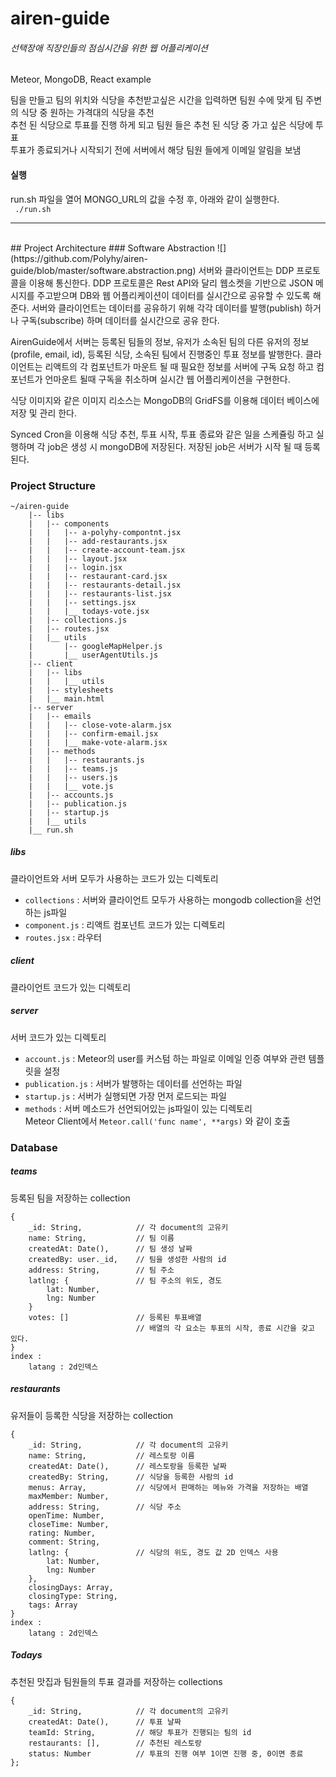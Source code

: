 # airen-guide
###### 선택장애 직장인들의 점심시간을 위한 웹 어플리케이션

Meteor, MongoDB, React example

팀을 만들고 팀의 위치와 식당을 추천받고싶은 시간을 입력하면 팀원 수에 맞게 팀 주변의 식당 중 원하는 가격대의 식당을 추천  
추천 된 식당으로 투표를 진행 하게 되고 팀원 들은 추천 된 식당 중 가고 싶은 식당에 투표  
투표가 종료되거나 시작되기 전에 서버에서 해당 팀원 들에게 이메일 알림을 보냄  

#### 실행
run.sh 파일을 열어 MONGO_URL의 값을 수정 후, 아래와 같이 실행한다.  
` ./run.sh`

---

<br>
## Project Architecture  
### Software Abstraction
![](https://github.com/Polyhy/airen-guide/blob/master/software.abstraction.png)  
서버와 클라이언트는 DDP 프로토콜을 이용해 통신한다.  
DDP 프로토콜은 Rest API와 달리 웹소켓을 기반으로 JSON 메시지를 주고받으며 DB와 웹 어플리케이션이 데이터를 실시간으로 공유할 수 있도록 해준다. 서버와 클라이언트는 데이터를 공유하기 위해 각각 데이터를 발행(publish) 하거나 구독(subscribe) 하며 데이터를 실시간으로 공유 한다.  

AirenGuide에서 서버는 등록된 팀들의 정보, 유저가 소속된 팀의 다른 유저의 정보(profile, email, id), 등록된 식당, 소속된 팀에서 진행중인 투표 정보를 발행한다. 클라이언트는 리액트의 각 컴포넌트가 마운트 될 때 필요한 정보를 서버에 구독 요청 하고 컴포넌트가 언마운트 될때 구독을 취소하며 실시간 웹 어플리케이션을 구현한다.  

식당 이미지와 같은 이미지 리소스는 MongoDB의 GridFS를 이용해 데이터 베이스에 저장 및 관리 한다.  

Synced Cron을 이용해 식당 추천, 투표 시작, 투표 종료와 같은 일을 스케쥴링 하고 실행하며 각 job은 생성 시 mongoDB에 저장된다. 저장된 job은 서버가 시작 될 때  등록된다.  

### Project Structure
    ~/airen-guide
	    |-- libs
	    |	|-- components
	    |	|	|-- a-polyhy-compontnt.jsx
	    |	|	|-- add-restaurants.jsx
	    |	|	|-- create-account-team.jsx
	    |	|	|-- layout.jsx
	    |	|	|-- login.jsx
	    |	|	|-- restaurant-card.jsx
	    |	|	|-- restaurants-detail.jsx
	    |	|	|-- restaurants-list.jsx
	    |	|	|-- settings.jsx
	    |	|	|__ todays-vote.jsx
	    |	|-- collections.js
	    |	|-- routes.jsx
	    |	|__ utils
	    |		|-- googleMapHelper.js
	    |		|__ userAgentUtils.js
	    |-- client
	    |	|-- libs
	    |	|	|__ utils
	    |	|-- stylesheets
	    |	|__ main.html
	    |-- server
	    |	|--	emails
	    |	|	|-- close-vote-alarm.jsx
	    |	|	|-- confirm-email.jsx
	    |	|	|__ make-vote-alarm.jsx
	    |	|--	methods
	    |	|	|-- restaurants.js
	    |	|	|-- teams.js
	    |	|	|-- users.js
	    |	|	|__ vote.js
	    |	|--	accounts.js
	    |	|--	publication.js
	    |	|--	startup.js
	    |	|__	utils
	    |__ run.sh

##### libs 
클라이언트와 서버 모두가 사용하는 코드가 있는 디렉토리  
- `collections` : 서버와 클라이언트 모두가 사용하는 mongodb collection을 선언하는 js파일  
- `component.js` : 리액트 컴포넌트 코드가 있는 디렉토리  
- `routes.jsx` : 라우터

##### client
클라이언트 코드가 있는 디렉토리  

##### server
서버 코드가 있는 디렉토리  
- `account.js` : Meteor의 user를 커스텀 하는 파일로 이메일 인증 여부와 관련 템플릿을 설정
- `publication.js` : 서버가 발행하는 데이터를 선언하는 파일
- `startup.js` : 서버가 실행되면 가장 먼저 로드되는 파일
- `methods` : 서버 메소드가 선언되어있는 js파일이 있는 디렉토리  
	 	Meteor Client에서 `Meteor.call('func name', **args)` 와 같이 호출  

### Database
##### teams
등록된 팀을 저장하는 collection
```
{
	_id: String,			// 각 document의 고유키
	name: String,			// 팀 이름
	createdAt: Date(),		// 팀 생성 날짜
	createdBy: user._id,	// 팀을 생성한 사람의 id
	address: String,		// 팀 주소
	latlng: {				// 팀 주소의 위도, 경도
		lat: Number,
		lng: Number
	}
	votes: []				// 등록된 투표배열
							// 배열의 각 요소는 투표의 시작, 종료 시간을 갖고 있다.
}
index :
	latang : 2d인덱스
```
##### restaurants  
유저들이 등록한 식당을 저장하는 collection  
```
{
	_id: String,			// 각 document의 고유키
	name: String,			// 레스토랑 이름	
	createdAt: Date(),		// 레스토랑을 등록한 날짜
	createdBy: String,		// 식당을 등록한 사람의 id
	menus: Array,			// 식당에서 판매하는 메뉴와 가격을 저장하는 배열
	maxMember: Number,		
	address: String,		// 식당 주소
	openTime: Number,
	closeTime: Number,
	rating: Number,
	comment: String,
	latlng: {				// 식당의 위도, 경도 값 2D 인덱스 사용
		lat: Number,
		lng: Number
	},
	closingDays: Array,
	closingType: String,
	tags: Array
}
index :
	latang : 2d인덱스
```
##### Todays
추천된 맛집과 팀원들의 투표 결과를 저장하는 collections
```
{
	_id: String,			// 각 document의 고유키
	createdAt: Date(),		// 투표 날짜
	teamId: String,			// 해당 투표가 진행되는 팀의 id 
	restaurants: [],		// 추천된 레스토랑
	status: Number			// 투표의 진행 여부 1이면 진행 중, 0이면 종료
};
```

